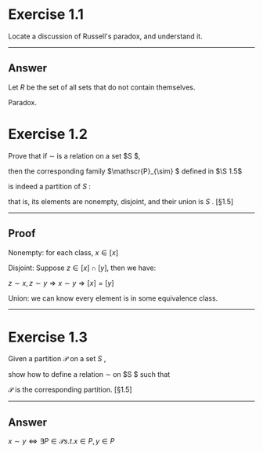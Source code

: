 # Exercise 1.1

Locate a discussion of Russell's paradox, and understand it.

---

## Answer

Let $R$ be the set of all sets that do not contain themselves.

Paradox.

# Exercise 1.2

Prove that if  $\sim$  is a relation on a set  $S $,

then the corresponding family  $\mathscr{P}_{\sim} $ defined in  $\S 1.5$

is indeed a partition of  $S$  :

that is, its elements are nonempty, disjoint, and their union is  $S$ . [§1.5]

---

## Proof

Nonempty: for each class, $x\in\left[x\right]$

Disjoint: Suppose $z\in \left[x\right]\cap\left[y\right]$, then we have:

$z\sim x, z\sim y\Rightarrow x\sim y\Rightarrow \left[x\right] = \left[y\right]$

Union: we can know every element is in some equivalence class.

---

# Exercise 1.3

Given a partition  $\mathscr{P}$  on a set  $S$ ,

show how to define a relation  $\sim$  on  $S $ such that  

$\mathscr{P}$  is the corresponding partition. [§1.5]

---

## Answer

$x\sim y \Leftrightarrow \exists P \in \mathscr{P} s.t. x\in P , y\in P$


